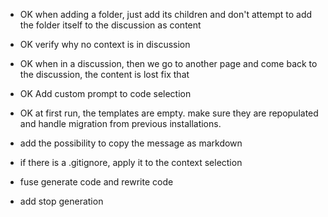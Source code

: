 - OK when adding a folder, just add its children and don't attempt to add the folder itself to the discussion as content
- OK verify why no context is in discussion
- OK when in a discussion, then we go to another page and come back to the discussion, the content is lost fix that
- OK Add custom prompt to code selection
- OK at first run, the templates are empty. make sure they are repopulated and handle migration from previous installations.

- add the possibility to copy the message as markdown
- if there is a .gitignore, apply it to the context selection
- fuse generate code and rewrite code
- add stop generation
